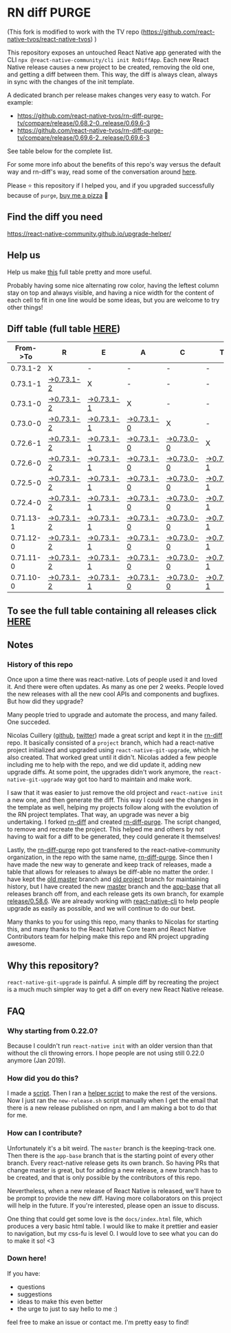 # RN diff PURGE

(This fork is modified to work with the TV repo (https://github.com/react-native-tvos/react-native-tvos) )

This repository exposes an untouched React Native app generated with the CLI
`npx @react-native-community/cli init RnDiffApp`. Each new React Native release causes a new project to be created, removing the old one, and getting a diff between them. This way, the diff is always clean, always in sync with the changes of the init template.

A dedicated branch per release makes changes very easy
to watch. For example:

* https://github.com/react-native-tvos/rn-diff-purge-tv/compare/release/0.68.2-0..release/0.69.6-3
* https://github.com/react-native-tvos/rn-diff-purge-tv/compare/release/0.69.6-2..release/0.69.6-3

See table below for the complete list.

For some more info about the benefits of this repo's way versus the default way and rn-diff's way, read some of the conversation around [here](https://github.com/react-native-community/discussions-and-proposals/issues/68#issuecomment-452227478).

Please :star: this repository if I helped you, and if you upgraded successfully because of `purge`, [buy me a pizza](https://www.buymeacoffee.com/pvinis) :pizza:

## Find the diff you need
https://react-native-community.github.io/upgrade-helper/

## Help us
Help us make [this](https://react-native-tvos.github.io/rn-diff-purge-tv) full table pretty and more useful.

Probably having some nice alternating row color, having the leftest column stay on top and always visible, and having a nice width for the content of each cell to fit in one line would be some ideas, but you are welcome to try other things!

## Diff table (full table [HERE](https://react-native-tvos.github.io/rn-diff-purge-tv/))

| From->To  | R                                                                                                               | E                                                                                                               | A                                                                                                               | C                                                                                                               | T                                                                                                               |                                                                                                                 | N                                                                                                               | A                                                                                                               | T                                                                                                                 | I                                                                                                                 | V                                                                                                                 | E   |
| --------- | --------------------------------------------------------------------------------------------------------------- | --------------------------------------------------------------------------------------------------------------- | --------------------------------------------------------------------------------------------------------------- | --------------------------------------------------------------------------------------------------------------- | --------------------------------------------------------------------------------------------------------------- | --------------------------------------------------------------------------------------------------------------- | --------------------------------------------------------------------------------------------------------------- | --------------------------------------------------------------------------------------------------------------- | ----------------------------------------------------------------------------------------------------------------- | ----------------------------------------------------------------------------------------------------------------- | ----------------------------------------------------------------------------------------------------------------- | --- |
| 0.73.1-2  | X                                                                                                               | -                                                                                                               | -                                                                                                               | -                                                                                                               | -                                                                                                               | -                                                                                                               | -                                                                                                               | -                                                                                                               | -                                                                                                                 | -                                                                                                                 | -                                                                                                                 | -   |
| 0.73.1-1  | [->0.73.1-2](https://github.com/react-native-tvos/rn-diff-purge-tv/compare/release/0.73.1-1..release/0.73.1-2)  | X                                                                                                               | -                                                                                                               | -                                                                                                               | -                                                                                                               | -                                                                                                               | -                                                                                                               | -                                                                                                               | -                                                                                                                 | -                                                                                                                 | -                                                                                                                 | -   |
| 0.73.1-0  | [->0.73.1-2](https://github.com/react-native-tvos/rn-diff-purge-tv/compare/release/0.73.1-0..release/0.73.1-2)  | [->0.73.1-1](https://github.com/react-native-tvos/rn-diff-purge-tv/compare/release/0.73.1-0..release/0.73.1-1)  | X                                                                                                               | -                                                                                                               | -                                                                                                               | -                                                                                                               | -                                                                                                               | -                                                                                                               | -                                                                                                                 | -                                                                                                                 | -                                                                                                                 | -   |
| 0.73.0-0  | [->0.73.1-2](https://github.com/react-native-tvos/rn-diff-purge-tv/compare/release/0.73.0-0..release/0.73.1-2)  | [->0.73.1-1](https://github.com/react-native-tvos/rn-diff-purge-tv/compare/release/0.73.0-0..release/0.73.1-1)  | [->0.73.1-0](https://github.com/react-native-tvos/rn-diff-purge-tv/compare/release/0.73.0-0..release/0.73.1-0)  | X                                                                                                               | -                                                                                                               | -                                                                                                               | -                                                                                                               | -                                                                                                               | -                                                                                                                 | -                                                                                                                 | -                                                                                                                 | -   |
| 0.72.6-1  | [->0.73.1-2](https://github.com/react-native-tvos/rn-diff-purge-tv/compare/release/0.72.6-1..release/0.73.1-2)  | [->0.73.1-1](https://github.com/react-native-tvos/rn-diff-purge-tv/compare/release/0.72.6-1..release/0.73.1-1)  | [->0.73.1-0](https://github.com/react-native-tvos/rn-diff-purge-tv/compare/release/0.72.6-1..release/0.73.1-0)  | [->0.73.0-0](https://github.com/react-native-tvos/rn-diff-purge-tv/compare/release/0.72.6-1..release/0.73.0-0)  | X                                                                                                               | -                                                                                                               | -                                                                                                               | -                                                                                                               | -                                                                                                                 | -                                                                                                                 | -                                                                                                                 | -   |
| 0.72.6-0  | [->0.73.1-2](https://github.com/react-native-tvos/rn-diff-purge-tv/compare/release/0.72.6-0..release/0.73.1-2)  | [->0.73.1-1](https://github.com/react-native-tvos/rn-diff-purge-tv/compare/release/0.72.6-0..release/0.73.1-1)  | [->0.73.1-0](https://github.com/react-native-tvos/rn-diff-purge-tv/compare/release/0.72.6-0..release/0.73.1-0)  | [->0.73.0-0](https://github.com/react-native-tvos/rn-diff-purge-tv/compare/release/0.72.6-0..release/0.73.0-0)  | [->0.72.6-1](https://github.com/react-native-tvos/rn-diff-purge-tv/compare/release/0.72.6-0..release/0.72.6-1)  | X                                                                                                               | -                                                                                                               | -                                                                                                               | -                                                                                                                 | -                                                                                                                 | -                                                                                                                 | -   |
| 0.72.5-0  | [->0.73.1-2](https://github.com/react-native-tvos/rn-diff-purge-tv/compare/release/0.72.5-0..release/0.73.1-2)  | [->0.73.1-1](https://github.com/react-native-tvos/rn-diff-purge-tv/compare/release/0.72.5-0..release/0.73.1-1)  | [->0.73.1-0](https://github.com/react-native-tvos/rn-diff-purge-tv/compare/release/0.72.5-0..release/0.73.1-0)  | [->0.73.0-0](https://github.com/react-native-tvos/rn-diff-purge-tv/compare/release/0.72.5-0..release/0.73.0-0)  | [->0.72.6-1](https://github.com/react-native-tvos/rn-diff-purge-tv/compare/release/0.72.5-0..release/0.72.6-1)  | [->0.72.6-0](https://github.com/react-native-tvos/rn-diff-purge-tv/compare/release/0.72.5-0..release/0.72.6-0)  | X                                                                                                               | -                                                                                                               | -                                                                                                                 | -                                                                                                                 | -                                                                                                                 | -   |
| 0.72.4-0  | [->0.73.1-2](https://github.com/react-native-tvos/rn-diff-purge-tv/compare/release/0.72.4-0..release/0.73.1-2)  | [->0.73.1-1](https://github.com/react-native-tvos/rn-diff-purge-tv/compare/release/0.72.4-0..release/0.73.1-1)  | [->0.73.1-0](https://github.com/react-native-tvos/rn-diff-purge-tv/compare/release/0.72.4-0..release/0.73.1-0)  | [->0.73.0-0](https://github.com/react-native-tvos/rn-diff-purge-tv/compare/release/0.72.4-0..release/0.73.0-0)  | [->0.72.6-1](https://github.com/react-native-tvos/rn-diff-purge-tv/compare/release/0.72.4-0..release/0.72.6-1)  | [->0.72.6-0](https://github.com/react-native-tvos/rn-diff-purge-tv/compare/release/0.72.4-0..release/0.72.6-0)  | [->0.72.5-0](https://github.com/react-native-tvos/rn-diff-purge-tv/compare/release/0.72.4-0..release/0.72.5-0)  | X                                                                                                               | -                                                                                                                 | -                                                                                                                 | -                                                                                                                 | -   |
| 0.71.13-1 | [->0.73.1-2](https://github.com/react-native-tvos/rn-diff-purge-tv/compare/release/0.71.13-1..release/0.73.1-2) | [->0.73.1-1](https://github.com/react-native-tvos/rn-diff-purge-tv/compare/release/0.71.13-1..release/0.73.1-1) | [->0.73.1-0](https://github.com/react-native-tvos/rn-diff-purge-tv/compare/release/0.71.13-1..release/0.73.1-0) | [->0.73.0-0](https://github.com/react-native-tvos/rn-diff-purge-tv/compare/release/0.71.13-1..release/0.73.0-0) | [->0.72.6-1](https://github.com/react-native-tvos/rn-diff-purge-tv/compare/release/0.71.13-1..release/0.72.6-1) | [->0.72.6-0](https://github.com/react-native-tvos/rn-diff-purge-tv/compare/release/0.71.13-1..release/0.72.6-0) | [->0.72.5-0](https://github.com/react-native-tvos/rn-diff-purge-tv/compare/release/0.71.13-1..release/0.72.5-0) | [->0.72.4-0](https://github.com/react-native-tvos/rn-diff-purge-tv/compare/release/0.71.13-1..release/0.72.4-0) | X                                                                                                                 | -                                                                                                                 | -                                                                                                                 | -   |
| 0.71.12-0 | [->0.73.1-2](https://github.com/react-native-tvos/rn-diff-purge-tv/compare/release/0.71.12-0..release/0.73.1-2) | [->0.73.1-1](https://github.com/react-native-tvos/rn-diff-purge-tv/compare/release/0.71.12-0..release/0.73.1-1) | [->0.73.1-0](https://github.com/react-native-tvos/rn-diff-purge-tv/compare/release/0.71.12-0..release/0.73.1-0) | [->0.73.0-0](https://github.com/react-native-tvos/rn-diff-purge-tv/compare/release/0.71.12-0..release/0.73.0-0) | [->0.72.6-1](https://github.com/react-native-tvos/rn-diff-purge-tv/compare/release/0.71.12-0..release/0.72.6-1) | [->0.72.6-0](https://github.com/react-native-tvos/rn-diff-purge-tv/compare/release/0.71.12-0..release/0.72.6-0) | [->0.72.5-0](https://github.com/react-native-tvos/rn-diff-purge-tv/compare/release/0.71.12-0..release/0.72.5-0) | [->0.72.4-0](https://github.com/react-native-tvos/rn-diff-purge-tv/compare/release/0.71.12-0..release/0.72.4-0) | [->0.71.13-1](https://github.com/react-native-tvos/rn-diff-purge-tv/compare/release/0.71.12-0..release/0.71.13-1) | X                                                                                                                 | -                                                                                                                 | -   |
| 0.71.11-0 | [->0.73.1-2](https://github.com/react-native-tvos/rn-diff-purge-tv/compare/release/0.71.11-0..release/0.73.1-2) | [->0.73.1-1](https://github.com/react-native-tvos/rn-diff-purge-tv/compare/release/0.71.11-0..release/0.73.1-1) | [->0.73.1-0](https://github.com/react-native-tvos/rn-diff-purge-tv/compare/release/0.71.11-0..release/0.73.1-0) | [->0.73.0-0](https://github.com/react-native-tvos/rn-diff-purge-tv/compare/release/0.71.11-0..release/0.73.0-0) | [->0.72.6-1](https://github.com/react-native-tvos/rn-diff-purge-tv/compare/release/0.71.11-0..release/0.72.6-1) | [->0.72.6-0](https://github.com/react-native-tvos/rn-diff-purge-tv/compare/release/0.71.11-0..release/0.72.6-0) | [->0.72.5-0](https://github.com/react-native-tvos/rn-diff-purge-tv/compare/release/0.71.11-0..release/0.72.5-0) | [->0.72.4-0](https://github.com/react-native-tvos/rn-diff-purge-tv/compare/release/0.71.11-0..release/0.72.4-0) | [->0.71.13-1](https://github.com/react-native-tvos/rn-diff-purge-tv/compare/release/0.71.11-0..release/0.71.13-1) | [->0.71.12-0](https://github.com/react-native-tvos/rn-diff-purge-tv/compare/release/0.71.11-0..release/0.71.12-0) | X                                                                                                                 | -   |
| 0.71.10-0 | [->0.73.1-2](https://github.com/react-native-tvos/rn-diff-purge-tv/compare/release/0.71.10-0..release/0.73.1-2) | [->0.73.1-1](https://github.com/react-native-tvos/rn-diff-purge-tv/compare/release/0.71.10-0..release/0.73.1-1) | [->0.73.1-0](https://github.com/react-native-tvos/rn-diff-purge-tv/compare/release/0.71.10-0..release/0.73.1-0) | [->0.73.0-0](https://github.com/react-native-tvos/rn-diff-purge-tv/compare/release/0.71.10-0..release/0.73.0-0) | [->0.72.6-1](https://github.com/react-native-tvos/rn-diff-purge-tv/compare/release/0.71.10-0..release/0.72.6-1) | [->0.72.6-0](https://github.com/react-native-tvos/rn-diff-purge-tv/compare/release/0.71.10-0..release/0.72.6-0) | [->0.72.5-0](https://github.com/react-native-tvos/rn-diff-purge-tv/compare/release/0.71.10-0..release/0.72.5-0) | [->0.72.4-0](https://github.com/react-native-tvos/rn-diff-purge-tv/compare/release/0.71.10-0..release/0.72.4-0) | [->0.71.13-1](https://github.com/react-native-tvos/rn-diff-purge-tv/compare/release/0.71.10-0..release/0.71.13-1) | [->0.71.12-0](https://github.com/react-native-tvos/rn-diff-purge-tv/compare/release/0.71.10-0..release/0.71.12-0) | [->0.71.11-0](https://github.com/react-native-tvos/rn-diff-purge-tv/compare/release/0.71.10-0..release/0.71.11-0) | X   |

## To see the full table containing all releases click [HERE](https://react-native-community.github.io/rn-diff-purge/)

## Notes

### History of this repo

Once upon a time there was react-native. Lots of people used it and loved it. And there were often updates. As many as one per 2 weeks. People loved the new releases with all the new cool APIs and components and bugfixes. But how did they upgrade?

Many people tried to upgrade and automate the process, and many failed. One succeded.

Nicolas Cuillery ([github](https://github.com/ncuillery), [twitter](https://twitter.com/ncuillery)) made a great script and kept it in the [rn-diff](https://github.com/ncuillery/rn-diff) repo. It basically consisted of a `project` branch, which had a react-native project initialized and upgraded using `react-native-git-upgrade`, which he also created. That worked great until it didn't. Nicolas added a few people including me to help with the repo, and we did update it, adding new upgrade diffs. At some point, the upgrades didn't work anymore, the `react-native-git-upgrade` way got too hard to maintain and make work.

I saw that it was easier to just remove the old project and `react-native init` a new one, and then generate the diff. This way I could see the changes in the template as well, helping my projects follow along with the evolution of the RN project templates. That way, an upgrade was never a big undertaking. I forked [rn-diff](https://github.com/ncuillery/rn-diff) and created [rn-diff-purge](https://github.com/react-native-community/rn-diff-purge). The script changed, to remove and recreate the project. This helped me and others by not having to wait for a diff to be generated, they could generate it themselves!

Lastly, the [rn-diff-purge](https://github.com/react-native-community/rn-diff-purge) repo got transfered to the react-native-community organization, in the repo with the same name, [rn-diff-purge](https://github.com/react-native-community/rn-diff-purge). Since then I have made the new way to generate and keep track of releases, made a table that allows for releases to always be diff-able no matter the order. I have kept the [old master](https://github.com/react-native-community/rn-diff-purge/tree/old/master) branch and [old project](https://github.com/react-native-community/rn-diff-purge/tree/old/project) branch for maintaining history, but I have created the new [master](https://github.com/react-native-community/rn-diff-purge/tree/master) branch and the [app-base](https://github.com/react-native-community/rn-diff-purge/tree/app-base) that all releases branch off from, and each release gets its own branch, for example [release/0.58.6](https://github.com/react-native-community/rn-diff-purge/tree/release/0.58.6). We are already working with [react-native-cli](https://github.com/react-native-community/react-native-cli) to help people upgrade as easily as possible, and we will continue to do our best.

Many thanks to you for using this repo, many thanks to Nicolas for starting this, and many thanks to the React Native Core team and React Native Contributors team for helping make this repo and RN project upgrading awesome.

## Why this repository?
`react-native-git-upgrade` is painful. A simple diff by recreating the project is a much much simpler way to get a diff on every new React Native release.

## FAQ

### Why starting from 0.22.0?

Because I couldn't run `react-native init` with an older version than that without the cli throwing errors. I hope people are not using still 0.22.0 anymore (Jan 2019).

### How did you do this?

I made a [script](https://github.com/react-native-community/rn-diff-purge/blob/master/new-release.sh). Then I ran a [helper script](https://github.com/react-native-community/rn-diff-purge/blob/master/new-release.sh) to make the rest of the versions.
Now I just ran the `new-release.sh` script manually when I get the email that there is a new release published on npm, and I am making a bot to do that for me.

### How can I contribute?

Unfortunately it's a bit weird. The `master` branch is the keeping-track one. Then there is the `app-base` branch that is the starting point of every other branch. Every react-native release gets its own branch. So having PRs that change master is great, but for adding a new release, a new branch has to be created, and that is only possible by the contributors of this repo.

Nevertheless, when a new release of React Native is released, we'll have to be prompt to provide
the new diff. Having more collaborators on this project will help in the future. If you're interested, please open an issue to discuss.

One thing that could get some love is the `docs/index.html` file, which produces a very basic html table. I would like to make it prettier and easier to navigation, but my css-fu is level 0. I would love to see what you can do to make it so! <3

### Down here!

If you have:
- questions
- suggestions
- ideas to make this even better
- the urge to just to say hello to me :)

feel free to make an issue or contact me. I'm pretty easy to find!
